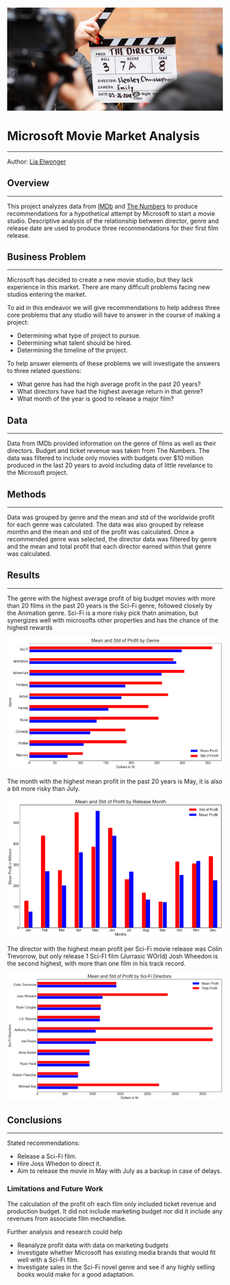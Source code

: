 ![Header Image](/images/director_shot.jpeg)

# Microsoft Movie Market Analysis
***
Author: [Lia Elwonger](mailto:lelwonger@gmail.com)

## Overview
***
This project analyzes data from [IMDb](imdb.com) and [The Numbers](the-numbers.com) to produce recommendations
for a hypothetical attempt by Microsoft to start a movie studio. Descriptive analysis of the relationship between
director, genre and release date are used to produce three recommendations for their first film release.

## Business Problem
***
Microsoft has decided to create a new movie studio, but they lack experience in this market. There are many difficult problems facing new studios entering the market.

To aid in this endeavor we will give recommendations to help address three core problems that any studio will have to answer in the course of making a project:

* Determining what type of project to pursue.
* Determining what talent should be hired.
* Determining the timeline of the project.

To help answer elements of these problems we will investigate the answers to three related questions:

* What genre has had the high average profit in the past 20 years?
* What directors have had the highest average return in that genre?
* What month of the year is good to release a major film?

## Data
***
Data from IMDb provided information on the genre of films as well as their directors. Budget and ticket revenue was 
taken from The Numbers. The data was filtered to include only movies with budgets over $10 million produced in the last 20 years
to avoid including data of little revelance to the Microsoft project.

## Methods
***
Data was grouped by genre and the mean and std of the worldwide profit for each genre was calculated.
The data was also grouped by release monthn and the mean and std of the profit was calculated.
Once a recommended genre was selected, the director data was filtered by genre and the mean and total profit
that each director earned within that genre was calculated.

## Results
***
The genre with the highest average profit of big budget movies with more than 20 films in the past 20 years is
the Sci-Fi genre, followed closely by the Animation genre. Sci-Fi is a more risky pick thatn animation, but synergizes
well with microsofts other properties and has the chance of the highest rewards

![Genre Chart](/images/genre_chart.png)

The month with the highest mean profit in the past 20 years is May, it is also a bit more risky than July.

![Date Chart](/images/release_chart.png)

The director with the highest mean profit per Sci-Fi movie release was Colin Trevorrow, but only release 1 Sci-FI film (Jurrasic WOrld)
Josh Wheedon is the second highest, with more than one film in his track record.

![Director Chart](/images/director_chart.png)

## Conclusions
***
Stated recommendations:

* Release a Sci-Fi film.
* Hire Joss Whedon to direct it.
* Aim to release the movie in May with July as a backup in case of delays.

### Limitations and Future Work
The calculation of the profit ofr each film only included ticket revenue and production budget. It did not include marketing budget
nor did it include any revenues from associate film mechandise.

Further analysis and research could help

* Reanalyze profit data with data on marketing budgets
* Investigate whether Microsoft has existing media brands that would fit well with a Sci-Fi film.
* Investigate sales in the Sci-Fi novel genre and see if any highly selling books would make for a good adaptation.